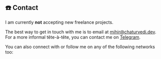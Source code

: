 ## ☎️ Contact

<p class='status'>I am currently <strong>not</strong> accepting new freelance projects.</p>

The best way to get in touch with me is to email at [mihir@chaturvedi.dev](mailto:mihir@chaturvedi.dev).<br>
For a more informal tête-à-tête, you can contact me on [Telegram](https://t.me/plibither8).

You can also connect with or follow me on any of the following networks too:
